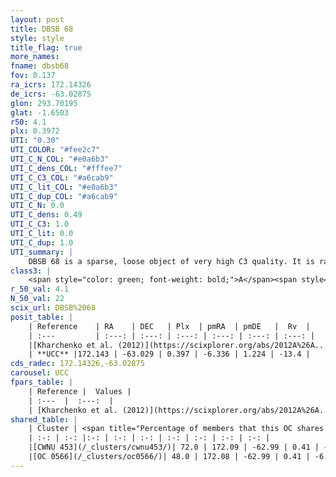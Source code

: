 ```yaml
---
layout: post
title: DBSB 68
style: style
title_flag: true
more_names: 
fname: dbsb68
fov: 0.137
ra_icrs: 172.14326
de_icrs: -63.02875
glon: 293.70195
glat: -1.6503
r50: 4.1
plx: 0.3972
UTI: "0.30"
UTI_COLOR: "#fee2c7"
UTI_C_N_COL: "#e0a6b3"
UTI_C_dens_COL: "#fffee7"
UTI_C_C3_COL: "#a6cab9"
UTI_C_lit_COL: "#e0a6b3"
UTI_C_dup_COL: "#a6cab9"
UTI_C_N: 0.0
UTI_C_dens: 0.49
UTI_C_C3: 1.0
UTI_C_lit: 0.0
UTI_C_dup: 1.0
UTI_summary: |
    DBSB 68 is a sparse, loose object of very high C3 quality. It is rarely studied in the literature, with no articles listed in the last 13 years. This object shares a significant percentage of members with 2 later reported entries.<br><br><span style="color: #99180f; font-weight: bold;">Warning: </span>contains less than 25 stars with <i>P>0.5</i> estimated.
class3: |
    <span style="color: green; font-weight: bold;">A</span><span style="color: green; font-weight: bold;">A</span>
r_50_val: 4.1
N_50_val: 22
scix_url: DBSB%2068
posit_table: |
    | Reference    | RA    | DEC   | Plx  | pmRA  | pmDE   |  Rv  |
    | :---         | :---: | :---: | :---: | :---: | :---: | :---: |
    |[Kharchenko et al. (2012)](https://scixplorer.org/abs/2012A%26A...543A.156K) | 172.218 | -63.105 | -- | -9.49 | 5.23 | -- |
    | **UCC** |172.143 | -63.029 | 0.397 | -6.336 | 1.224 | -13.4 | 
cds_radec: 172.14326,-63.02875
carousel: UCC
fpars_table: |
    | Reference |  Values |
    | :---  |  :---:  |
    | [Kharchenko et al. (2012)](https://scixplorer.org/abs/2012A%26A...543A.156K) | `e_bv=0.625, distance=1777, log_age=8.525` |
shared_table: |
    | Cluster | <span title="Percentage of members that this OC shares with the ones listed">%</span>   | RA   | DEC   | Plx   | pmRA  | pmDE  | Rv | UTI |
    | :-: | :-: |:-: | :-: | :-: | :-: | :-: | :-: | :-: |
    |[CWNU 453](/_clusters/cwnu453/)| 72.0 | 172.09 | -62.99 | 0.41 | -6.36 | 1.27 | -13.4 |0.15 |
    |[OC 0566](/_clusters/oc0566/)| 48.0 | 172.08 | -62.99 | 0.41 | -6.38 | 1.3 | -13.4 |0.25 |
---
```

